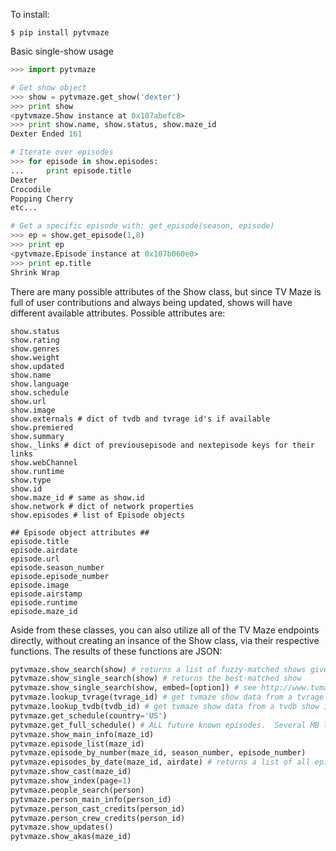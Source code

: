 To install:

```$ pip install pytvmaze```

Basic single-show usage

```python
>>> import pytvmaze

# Get show object
>>> show = pytvmaze.get_show('dexter')
>>> print show
<pytvmaze.Show instance at 0x107abefc8>
>>> print show.name, show.status, show.maze_id
Dexter Ended 161

# Iterate over episodes
>>> for episode in show.episodes:
...     print episode.title
Dexter
Crocodile
Popping Cherry
etc...

# Get a specific episode with: get_episode(season, episode)
>>> ep = show.get_episode(1,8)
>>> print ep
<pytvmaze.Episode instance at 0x107b060e0>
>>> print ep.title
Shrink Wrap

```

There are many possible attributes of the Show class, but since TV Maze is full of user contributions and always being updated, shows will have different available attributes.  Possible attributes are:
```
show.status
show.rating
show.genres
show.weight
show.updated
show.name
show.language
show.schedule
show.url
show.image
show.externals # dict of tvdb and tvrage id's if available
show.premiered
show.summary
show._links # dict of previousepisode and nextepisode keys for their links
show.webChannel
show.runtime
show.type
show.id
show.maze_id # same as show.id
show.network # dict of network properties
show.episodes # list of Episode objects

## Episode object attributes ##
episode.title
episode.airdate
episode.url
episode.season_number
episode.episode_number
episode.image
episode.airstamp
episode.runtime
episode.maze_id
```


Aside from these classes, you can also utilize all of the TV Maze endpoints directly, without creating an insance of the Show class, via their respective functions.  The results of these functions are JSON:

```python
pytvmaze.show_search(show) # returns a list of fuzzy-matched shows given a show name (string)
pytvmaze.show_single_search(show) # returns the best-matched show
pytvmaze.show_single_search(show, embed=[option]) # see http://www.tvmaze.com/api#embedding for embedding other information in your results
pytvmaze.lookup_tvrage(tvrage_id) # get tvmaze show data from a tvrage show id
pytvmaze.lookup_tvdb(tvdb_id) # get tvmaze show data from a tvdb show id
pytvmaze.get_schedule(country='US')
pytvmaze.get_full_schedule() # ALL future known episodes.  Several MB large, cached for 24 hours
pytvmaze.show_main_info(maze_id)
pytvmaze.episode_list(maze_id)
pytvmaze.episode_by_number(maze_id, season_number, episode_number)
pytvmaze.episodes_by_date(maze_id, airdate) # returns a list of all episodes that show aired on that day, airdate must be ISO 8601 formatted
pytvmaze.show_cast(maze_id)
pytvmaze.show_index(page=1)
pytvmaze.people_search(person)
pytvmaze.person_main_info(person_id)
pytvmaze.person_cast_credits(person_id)
pytvmaze.person_crew_credits(person_id)
pytvmaze.show_updates()
pytvmaze.show_akas(maze_id)
```
